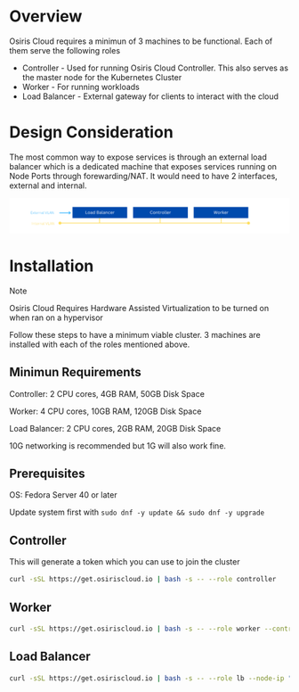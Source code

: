 # Overview

Osiris Cloud requires a minimun of 3 machines to be functional. Each of them serve the following roles

 - Controller - Used for running Osiris Cloud Controller. This also serves as the master node for the Kubernetes Cluster
 - Worker - For running workloads
 - Load Balancer - External gateway for clients to interact with the cloud

# Design Consideration

The most common way to expose services is through an external load balancer which is a dedicated machine that exposes services running on Node Ports through forewarding/NAT. It would need to have 2 interfaces, external and internal.

![Newtork Design](network-design.png)

# Installation

> [!NOTE]
> Osiris Cloud Requires Hardware Assisted Virtualization to be turned on when ran on a hypervisor

Follow these steps to have a minimum viable cluster. 3 machines are installed with each of the roles mentioned above.

## Minimun Requirements

Controller: 2 CPU cores, 4GB RAM, 50GB Disk Space

Worker: 4 CPU cores, 10GB RAM, 120GB Disk Space

Load Balancer: 2 CPU cores, 2GB RAM, 20GB Disk Space

10G networking is recommended but 1G will also work fine.

## Prerequisites

OS: Fedora Server 40 or later

Update system first with  `sudo dnf -y update && sudo dnf -y upgrade`


## Controller

This will generate a token which you can use to join the cluster

```bash
curl -sSL https://get.osiriscloud.io | bash -s -- --role controller
```

## Worker

```bash
curl -sSL https://get.osiriscloud.io | bash -s -- --role worker --controller-ip <ip> --token <token>
```

## Load Balancer

```bash
curl -sSL https://get.osiriscloud.io | bash -s -- --role lb --node-ip "ip-1,ip-2,ip-3"
```
